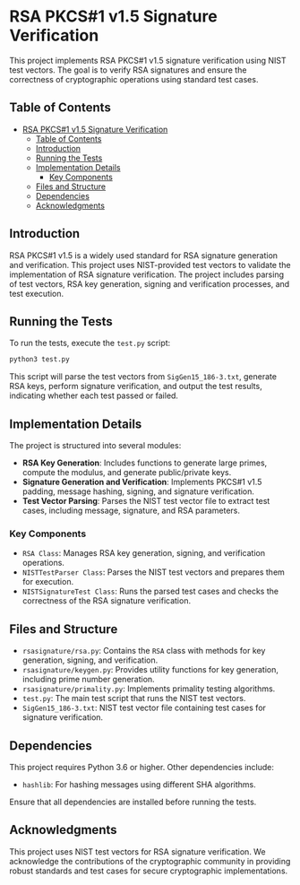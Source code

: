 # RSA PKCS#1 v1.5 Signature Verification

This project implements RSA PKCS#1 v1.5 signature verification using NIST test vectors. The goal is to verify RSA signatures and ensure the correctness of cryptographic operations using standard test cases.

## Table of Contents

- [RSA PKCS#1 v1.5 Signature Verification](#rsa-pkcs1-v15-signature-verification)
  - [Table of Contents](#table-of-contents)
  - [Introduction](#introduction)
  - [Running the Tests](#running-the-tests)
  - [Implementation Details](#implementation-details)
    - [Key Components](#key-components)
  - [Files and Structure](#files-and-structure)
  - [Dependencies](#dependencies)
  - [Acknowledgments](#acknowledgments)

## Introduction

RSA PKCS#1 v1.5 is a widely used standard for RSA signature generation and verification. This project uses NIST-provided test vectors to validate the implementation of RSA signature verification. The project includes parsing of test vectors, RSA key generation, signing and verification processes, and test execution.

## Running the Tests

To run the tests, execute the `test.py` script:

```bash
python3 test.py
```

This script will parse the test vectors from `SigGen15_186-3.txt`, generate RSA keys, perform signature verification, and output the test results, indicating whether each test passed or failed.

## Implementation Details

The project is structured into several modules:

- **RSA Key Generation**: Includes functions to generate large primes, compute the modulus, and generate public/private keys.
- **Signature Generation and Verification**: Implements PKCS#1 v1.5 padding, message hashing, signing, and signature verification.
- **Test Vector Parsing**: Parses the NIST test vector file to extract test cases, including message, signature, and RSA parameters.

### Key Components

- `RSA Class`: Manages RSA key generation, signing, and verification operations.
- `NISTTestParser Class`: Parses the NIST test vectors and prepares them for execution.
- `NISTSignatureTest Class`: Runs the parsed test cases and checks the correctness of the RSA signature verification.

## Files and Structure

- `rsasignature/rsa.py`: Contains the `RSA` class with methods for key generation, signing, and verification.
- `rsasignature/keygen.py`: Provides utility functions for key generation, including prime number generation.
- `rsasignature/primality.py`: Implements primality testing algorithms.
- `test.py`: The main test script that runs the NIST test vectors.
- `SigGen15_186-3.txt`: NIST test vector file containing test cases for signature verification.

## Dependencies

This project requires Python 3.6 or higher. Other dependencies include:

- `hashlib`: For hashing messages using different SHA algorithms.

Ensure that all dependencies are installed before running the tests.

## Acknowledgments

This project uses NIST test vectors for RSA signature verification. We acknowledge the contributions of the cryptographic community in providing robust standards and test cases for secure cryptographic implementations.

